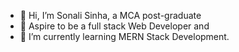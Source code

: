 - 👋 Hi, I’m Sonali Sinha, a MCA post-graduate
- 👀 Aspire to be a full stack Web Developer and
- 🌱 I’m currently learning MERN Stack Development. 

<!---
sonali1512/sonali1512 is a ✨ special ✨ repository because its `README.md` (this file) appears on your GitHub profile.
You can click the Preview link to take a look at your changes.
--->
